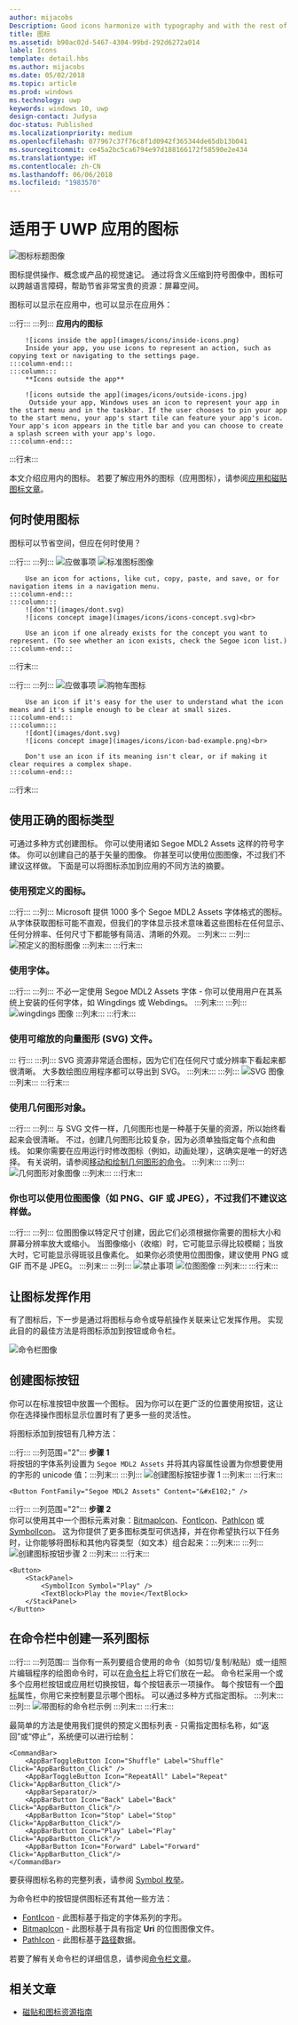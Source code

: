 ```yaml
---
author: mijacobs
Description: Good icons harmonize with typography and with the rest of the design language. They don’t mix metaphors, and they communicate only what’s needed, as speedily and simply as possible.
title: 图标
ms.assetid: b90ac02d-5467-4304-99bd-292d6272a014
label: Icons
template: detail.hbs
ms.author: mijacobs
ms.date: 05/02/2018
ms.topic: article
ms.prod: windows
ms.technology: uwp
keywords: windows 10, uwp
design-contact: Judysa
doc-status: Published
ms.localizationpriority: medium
ms.openlocfilehash: 077967c37f76c8f1d0942f365344de65db13b041
ms.sourcegitcommit: ce45a2bc5ca6794e97d188166172f58590e2e434
ms.translationtype: HT
ms.contentlocale: zh-CN
ms.lasthandoff: 06/06/2018
ms.locfileid: "1983570"
---
```

# <a name="icons-for-uwp-apps"></a>适用于 UWP 应用的图标

![图标标题图像](images/icons/header-icons.png)

图标提供操作、概念或产品的视觉速记。 通过将含义压缩到符号图像中，图标可以跨越语言障碍，帮助节省非常宝贵的资源：屏幕空间。 

图标可以显示在应用中，也可以显示在应用外： 

:::行::: :::列::: **应用内的图标**

        ![icons inside the app](images/icons/inside-icons.png)
        Inside your app, you use icons to represent an action, such as copying text or navigating to the settings page.
    :::column-end:::
    :::column:::
        **Icons outside the app**

        ![icons outside the app](images/icons/outside-icons.jpg)
         Outside your app, Windows uses an icon to represent your app in the start menu and in the taskbar. If the user chooses to pin your app to the start menu, your app's start tile can feature your app's icon. Your app's icon appears in the title bar and you can choose to create a splash screen with your app's logo.
    :::column-end:::
:::行末:::

本文介绍应用内的图标。 若要了解应用外的图标（应用图标），请参阅[应用和磁贴图标文章](/windows/uwp/design/shell/tiles-and-notifications/app-assets)。

## <a name="when-to-use-icons"></a>何时使用图标

图标可以节省空间，但应在何时使用？ 

:::行::: :::列::: ![应做事项](images/do.svg) ![标准图标图像](images/icons/icons-standard.svg)<br>

        Use an icon for actions, like cut, copy, paste, and save, or for navigation items in a navigation menu.
    :::column-end:::
    :::column:::
        ![don't](images/dont.svg)
        ![icons concept image](images/icons/icons-concept.svg)<br>

        Use an icon if one already exists for the concept you want to represent. (To see whether an icon exists, check the Segoe icon list.)
    :::column-end:::
:::行末:::

:::行::: :::列::: ![应做事项](images/do.svg) ![购物车图标](images/icons/icon-shopping-cart.svg)<br>

        Use an icon if it's easy for the user to understand what the icon means and it's simple enough to be clear at small sizes.
    :::column-end:::
    :::column:::
        ![dont](images/dont.svg)
        ![icons concept image](images/icons/icon-bad-example.png)<br>

        Don't use an icon if its meaning isn't clear, or if making it clear requires a complex shape.
    :::column-end:::
:::行末:::



## <a name="using-the-right-type-of-icon"></a>使用正确的图标类型

可通过多种方式创建图标。 你可以使用诸如 Segoe MDL2 Assets 这样的符号字体。 你可以创建自己的基于矢量的图像。 你甚至可以使用位图图像，不过我们不建议这样做。 下面是可以将图标添加到应用的不同方法的摘要。 

### <a name="use-a-predefined-icon"></a>使用预定义的图标。
:::行::: :::列::: Microsoft 提供 1000 多个 Segoe MDL2 Assets 字体格式的图标。 从字体获取图标可能不直观，但我们的字体显示技术意味着这些图标在任何显示、任何分辨率、任何尺寸下都能够有简洁、清晰的外观。 :::列末::: :::列::: ![预定义的图标图像](images/icons/predefined-icon.png) :::列末::: :::行末:::

### <a name="use-a-font"></a>使用字体。
:::行::: :::列::: 不必一定使用 Segoe MDL2 Assets 字体 - 你可以使用用户在其系统上安装的任何字体，如 Wingdings 或 Webdings。
:::列末::: :::列::: ![wingdings 图像](images/icons/wingdings.png) :::列末::: :::行末:::

### <a name="use-a-scalable-vector-graphics-svg-file"></a>使用可缩放的向量图形 (SVG) 文件。
::: 行::: :::列::: SVG 资源非常适合图标，因为它们在任何尺寸或分辨率下看起来都很清晰。 大多数绘图应用程序都可以导出到 SVG。 :::列末::: :::列::: ![SVG 图像](images/icons/icon-scale.gif) :::列末::: :::行末:::

### <a name="use-geometry-objects"></a>使用几何图形对象。
:::行::: :::列::: 与 SVG 文件一样，几何图形也是一种基于矢量的资源，所以始终看起来会很清晰。 不过，创建几何图形比较复杂，因为必须单独指定每个点和曲线。 如果你需要在应用运行时修改图标（例如，动画处理），这确实是唯一的好选择。 有关说明，请参阅[移动和绘制几何图形的命令](../../xaml-platform/move-draw-commands-syntax.md)。 :::列末::: :::列::: ![几何图形对象图像](images/icons/geometry-objects.png) :::列末::: :::行末:::

### <a name="you-can-also-use-a-bitmap-image-such-as-png-gif-or-jpeg-although-we-dont-recommend-it"></a>你也可以使用位图图像（如 PNG、GIF 或 JPEG），不过我们不建议这样做。
:::行::: :::列::: 位图图像以特定尺寸创建，因此它们必须根据你需要的图标大小和屏幕分辨率放大或缩小。 当图像缩小（收缩）时，它可能显示得比较模糊；当放大时，它可能显示得斑驳且像素化。 如果你必须使用位图图像，建议使用 PNG 或 GIF 而不是 JPEG。 :::列末::: :::列::: ![禁止事项](images/dont.svg) ![位图图像](images/icons/bitmap-image.png) :::列末::: :::行末:::

## <a name="make-the-icon-do-something"></a>让图标发挥作用

有了图标后，下一步是通过将图标与命令或导航操作关联来让它发挥作用。 实现此目的的最佳方法是将图标添加到按钮或命令栏。 

![命令栏图像](images/icons/app-bar-desktop.svg)

## <a name="create-an-icon-button"></a>创建图标按钮

你可以在标准按钮中放置一个图标。 因为你可以在更广泛的位置使用按钮，这让你在选择操作图标显示位置时有了更多一些的灵活性。 

将图标添加到按钮有几种方法：

:::行::: :::列范围="2"::: <b>步骤 1</b><br>
        将按钮的字体系列设置为 `Segoe MDL2 Assets` 并将其内容属性设置为你想要使用的字形的 unicode 值：:::列末::: :::列::: ![创建图标按钮步骤 1](images/icons/create-icon-step-1.svg) :::列末::: :::行末:::

```xaml 
<Button FontFamily="Segoe MDL2 Assets" Content="&#xE102;" />
```

:::行::: :::列范围="2"::: <b>步骤 2</b><br>
        你可以使用其中一个图标元素对象：[BitmapIcon](https://docs.microsoft.com/uwp/api/windows.ui.xaml.controls.bitmapicon)、[FontIcon](https://docs.microsoft.com/uwp/api/windows.ui.xaml.controls.fonticon)、[PathIcon](https://docs.microsoft.com/uwp/api/windows.ui.xaml.controls.pathicon) 或 [SymbolIcon](https://docs.microsoft.com/uwp/api/windows.ui.xaml.controls.symbolicon)。 这为你提供了更多图标类型可供选择，并在你希望执行以下任务时，让你能够将图标和其他内容类型（如文本）组合起来：:::列末::: :::列::: ![创建图标按钮步骤 2](images/icons/icon-text-step-2.svg) :::列末::: :::行末:::

```xaml 
<Button>
    <StackPanel>
        <SymbolIcon Symbol="Play" />
        <TextBlock>Play the movie</TextBlock>
    </StackPanel>
</Button>
```

## <a name="create-a-series-of-icons-in-a-command-bar"></a>在命令栏中创建一系列图标

:::行::: :::列范围::: 当你有一系列要组合使用的命令（如剪切/复制/粘贴）或一组照片编辑程序的绘图命令时，可以在[命令栏](../controls-and-patterns/app-bars.md)上将它们放在一起。 命令栏采用一个或多个应用栏按钮或应用栏切换按钮，每个按钮表示一项操作。 每个按钮有一个[图标](https://docs.microsoft.com/en-us/uwp/api/windows.ui.xaml.controls.appbarbutton#Windows_UI_Xaml_Controls_AppBarButton_Icon)属性，你用它来控制要显示哪个图标。 可以通过多种方式指定图标。 :::列末::: :::列::: ![带图标的命令栏示例](images/icons/create-icon-command-bar.svg) :::列末::: :::行末:::

最简单的方法是使用我们提供的预定义图标列表 - 只需指定图标名称，如“返回”或“停止”，系统便可以进行绘制： 

``` xaml
<CommandBar>
    <AppBarToggleButton Icon="Shuffle" Label="Shuffle" Click="AppBarButton_Click" />
    <AppBarToggleButton Icon="RepeatAll" Label="Repeat" Click="AppBarButton_Click"/>
    <AppBarSeparator/>
    <AppBarButton Icon="Back" Label="Back" Click="AppBarButton_Click"/>
    <AppBarButton Icon="Stop" Label="Stop" Click="AppBarButton_Click"/>
    <AppBarButton Icon="Play" Label="Play" Click="AppBarButton_Click"/>
    <AppBarButton Icon="Forward" Label="Forward" Click="AppBarButton_Click"/>
</CommandBar>

```
要获得图标名称的完整列表，请参阅 [Symbol 枚举](https://docs.microsoft.com/uwp/api/windows.ui.xaml.controls.symbol)。 

为命令栏中的按钮提供图标还有其他一些方法：

+ [FontIcon](https://docs.microsoft.com/uwp/api/windows.ui.xaml.controls.fonticon) - 此图标基于指定的字体系列的字形。
+ [BitmapIcon](https://docs.microsoft.com/uwp/api/windows.ui.xaml.controls.bitmapicon) - 此图标基于具有指定 **Uri** 的位图图像文件。
+ [PathIcon](https://docs.microsoft.com/uwp/api/windows.ui.xaml.controls.pathicon) - 此图标基于[路径](/uwp/api/windows.ui.xaml.shapes.path)数据。

若要了解有关命令栏的详细信息，请参阅[命令栏文章](../controls-and-patterns/app-bars.md)。 



## <a name="related-articles"></a>相关文章

* [磁贴和图标资源指南](../shell/tiles-and-notifications/app-assets.md)
